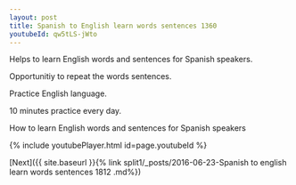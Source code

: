 ```yaml
---
layout: post
title: Spanish to English learn words sentences 1360 
youtubeId: qw5tLS-jWto
---
```

 
 
Helps to learn English words and sentences for Spanish speakers.

Opportunitiy to repeat the words sentences. 

Practice English language. 
 
10 minutes practice every day. 
 
How to learn English words and sentences for Spanish speakers 
 
{% include youtubePlayer.html id=page.youtubeId %}
 
 
[Next]({{ site.baseurl }}{% link  split1/_posts/2016-06-23-Spanish to english learn words sentences 1812 .md%})
 
